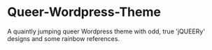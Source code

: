 # Queer-Wordpress-Theme
A quaintly jumping queer Wordpress theme with odd, true 'jQUEERy' designs and some rainbow references.
